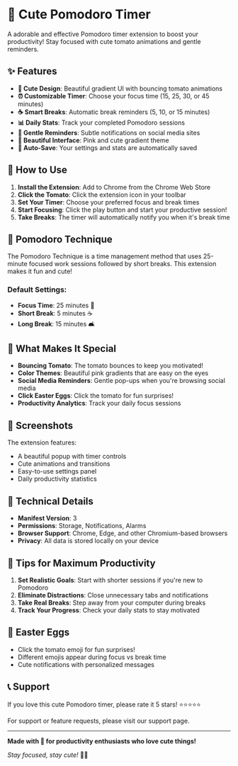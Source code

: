 # 🍅 Cute Pomodoro Timer

A adorable and effective Pomodoro timer extension to boost your productivity! Stay focused with cute tomato animations and gentle reminders.

## ✨ Features

- **🍅 Cute Design**: Beautiful gradient UI with bouncing tomato animations
- **⏰ Customizable Timer**: Choose your focus time (15, 25, 30, or 45 minutes)
- **☕ Smart Breaks**: Automatic break reminders (5, 10, or 15 minutes)
- **📊 Daily Stats**: Track your completed Pomodoro sessions
- **🔔 Gentle Reminders**: Subtle notifications on social media sites
- **🎨 Beautiful Interface**: Pink and cute gradient theme
- **💾 Auto-Save**: Your settings and stats are automatically saved

## 🚀 How to Use

1. **Install the Extension**: Add to Chrome from the Chrome Web Store
2. **Click the Tomato**: Click the extension icon in your toolbar
3. **Set Your Timer**: Choose your preferred focus and break times
4. **Start Focusing**: Click the play button and start your productive session!
5. **Take Breaks**: The timer will automatically notify you when it's break time

## 🎯 Pomodoro Technique

The Pomodoro Technique is a time management method that uses 25-minute focused work sessions followed by short breaks. This extension makes it fun and cute!

### Default Settings:
- **Focus Time**: 25 minutes 🍅
- **Short Break**: 5 minutes ☕
- **Long Break**: 15 minutes 🛋️

## 🎨 What Makes It Special

- **Bouncing Tomato**: The tomato bounces to keep you motivated!
- **Color Themes**: Beautiful pink gradients that are easy on the eyes
- **Social Media Reminders**: Gentle pop-ups when you're browsing social media
- **Click Easter Eggs**: Click the tomato for fun surprises!
- **Productivity Analytics**: Track your daily focus sessions

## 📱 Screenshots

The extension features:
- A beautiful popup with timer controls
- Cute animations and transitions
- Easy-to-use settings panel
- Daily productivity statistics

## 🔧 Technical Details

- **Manifest Version**: 3
- **Permissions**: Storage, Notifications, Alarms
- **Browser Support**: Chrome, Edge, and other Chromium-based browsers
- **Privacy**: All data is stored locally on your device

## 🌟 Tips for Maximum Productivity

1. **Set Realistic Goals**: Start with shorter sessions if you're new to Pomodoro
2. **Eliminate Distractions**: Close unnecessary tabs and notifications
3. **Take Real Breaks**: Step away from your computer during breaks
4. **Track Your Progress**: Check your daily stats to stay motivated

## 🎉 Easter Eggs

- Click the tomato emoji for fun surprises!
- Different emojis appear during focus vs break time
- Cute notifications with personalized messages

## 📞 Support

If you love this cute Pomodoro timer, please rate it 5 stars! ⭐⭐⭐⭐⭐

For support or feature requests, please visit our support page.

---

**Made with 💖 for productivity enthusiasts who love cute things!**

*Stay focused, stay cute!* 🍅✨